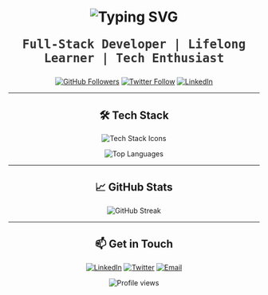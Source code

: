 <h1 align="center">
  <img src="https://readme-typing-svg.herokuapp.com?font=Fira+Code&size=35&pause=1000&color=F7DF1E&width=435&lines=Hey+there!+I'm+Abinash+%F0%9F%91%8B;Software+Developer+%7C+MERN+Stack+Enthusiast;Open-Source+Contributor" alt="Typing SVG">
</h1>

<p align="center" style="font-family: 'Fira Code', monospace; font-size: 24px; color: #333;">
  <strong>Full-Stack Developer | Lifelong Learner | Tech Enthusiast</strong>
</p>

<p align="center">
  <a href="https://github.com/Pinku-code"><img src="https://img.shields.io/github/followers/Pinku-code?label=Follow&style=social" alt="GitHub Followers"></a>
  <a href="https://twitter.com/username"><img src="https://img.shields.io/twitter/follow/username?style=social" alt="Twitter Follow"></a>
  <a href="https://www.linkedin.com/in/username/"><img src="https://img.shields.io/badge/-Connect-blue?style=social&logo=Linkedin&logoColor=blue" alt="LinkedIn"></a>
</p>

---

<h2 align="center">🛠️ Tech Stack</h2>

<p align="center">
  <img src="https://skillicons.dev/icons?i=js,react,nodejs,express,mongodb,git,docker&theme=light" alt="Tech Stack Icons" />
</p>

<p align="center">
  <img src="https://github-readme-stats.vercel.app/api/top-langs/?username=Pinku-code&layout=compact&theme=react&hide_border=true" alt="Top Languages" />
</p>

---

<h2 align="center">📈 GitHub Stats</h2>

<p align="center">
  <img src="https://github-readme-streak-stats.herokuapp.com/?user=Pinku-code&theme=react&border_color=61dafb&border_radius=10" alt="GitHub Streak" />
</p>

---


<h2 align="center">📫 Get in Touch</h2>

<p align="center">
  <a href="https://www.linkedin.com/in/username/"><img src="https://skillicons.dev/icons?i=linkedin" alt="LinkedIn"></a>
  <a href="https://twitter.com/username"><img src="https://skillicons.dev/icons?i=twitter" alt="Twitter"></a>
  <a href="mailto:your-email@example.com"><img src="https://skillicons.dev/icons?i=gmail" alt="Email"></a>
</p>

<p align="center">
  <img src="https://komarev.com/ghpvc/?username=Pinku-code&style=flat-square&color=blueviolet" alt="Profile views">
</p>
